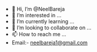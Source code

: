 - 👋 Hi, I’m @NeelBareja
- 👀 I’m interested in ...
- 🌱 I’m currently learning ...
- 💞️ I’m looking to collaborate on ...
- 📫 How to reach me ...
- Email:- neelbareja1@gmail.com

<!---
NeelBareja/NeelBareja is a ✨ special ✨ repository because its `README.md` (this file) appears on your GitHub profile.
You can click the Preview link to take a look at your changes.
--->
